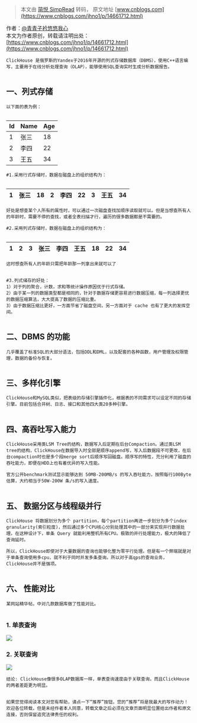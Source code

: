 > 本文由 [简悦 SimpRead](http://ksria.com/simpread/) 转码， 原文地址 [www.cnblogs.com](https://www.cnblogs.com/jhno1/p/14661712.html)

作者：[@青青子衿悠悠我心](https://home.cnblogs.com/u/jhno1/)  
本文为作者原创，转载请注明出处：[https://www.cnblogs.com/jhno1/p/14661712.html](https://www.cnblogs.com/jhno1/p/14661712.html)

```
ClickHouse 是俄罗斯的Yandex于2016年开源的列式存储数据库（DBMS），使用C++语言编写，主要用于在线分析处理查询（OLAP），能够使用SQL查询实时生成分析数据报告。


```

一、列式存储
------

```
以下面的表为例：


```

<table><thead><tr><th><strong>Id</strong></th><th><strong>Name</strong></th><th><strong>Age</strong></th></tr></thead><tbody><tr><td>1</td><td>张三</td><td>18</td></tr><tr><td>2</td><td>李四</td><td>22</td></tr><tr><td>3</td><td>王五</td><td>34</td></tr></tbody></table>

```
#1.采用行式存储时，数据在磁盘上的组织结构为：


```

<table><thead><tr><th>1</th><th>张三</th><th>18</th><th>2</th><th>李四</th><th>22</th><th>3</th><th>王五</th><th>34</th></tr></thead></table>

```
好处是想查某个人所有的属性时，可以通过一次磁盘查找加顺序读取就可以。但是当想查所有人的年龄时，需要不停的查找，或者全表扫描才行，遍历的很多数据都是不需要的。

#2.采用列式存储时，数据在磁盘上的组织结构为：


```

<table><thead><tr><th>1</th><th>2</th><th>3</th><th>张三</th><th>李四</th><th>王五</th><th>18</th><th>22</th><th>34</th></tr></thead></table>

```
这时想查所有人的年龄只需把年龄那一列拿出来就可以了


```

```
#3.列式储存的好处：
1）对于列的聚合，计数，求和等统计操作原因优于行式存储。
2）由于某一列的数据类型都是相同的，针对于数据存储更容易进行数据压缩，每一列选择更优的数据压缩算法，大大提高了数据的压缩比重。
3）由于数据压缩比更好，一方面节省了磁盘空间，另一方面对于 cache 也有了更大的发挥空间。


```

二、DBMS 的功能
----------

```
几乎覆盖了标准SQL的大部分语法，包括DDL和DML，以及配套的各种函数，用户管理及权限管理，数据的备份与恢复。


```

三、多样化引擎
-------

```
ClickHouse和MySQL类似，把表级的存储引擎插件化，根据表的不同需求可以设定不同的存储引擎。目前包括合并树、日志、接口和其他四大类20多种引擎。


```

四、高吞吐写入能力
---------

```
ClickHouse采用类LSM Tree的结构，数据写入后定期在后台Compaction。通过类LSM tree的结构，ClickHouse在数据导入时全部是顺序append写，写入后数据段不可更改，在后台compaction时也是多个段merge sort后顺序写回磁盘。顺序写的特性，充分利用了磁盘的吞吐能力，即便在HDD上也有着优异的写入性能。

官方公开benchmark测试显示能够达到 50MB-200MB/s 的写入吞吐能力，按照每行100Byte 估算，大约相当于50W-200W 条/s的写入速度。


```

五、 数据分区与线程级并行
-------------

```
ClickHouse 将数据划分为多个 partition，每个partition再进一步划分为多个index granularity(索引粒度)，然后通过多个CPU核心分别处理其中的一部分来实现并行数据处理。在这种设计下，单条 Query 就能利用整机所有CPU。极致的并行处理能力，极大的降低了查询延时。

所以，ClickHouse即使对于大量数据的查询也能够化整为零平行处理。但是有一个弊端就是对于单条查询使用多cpu，就不利于同时并发多条查询。所以对于高qps的查询业务，ClickHouse并不是强项。


```

六、 性能对比
-------

```
某网站精华帖，中对几款数据库做了性能对比。


```

### 1. **单表查询**

![](https://img2020.cnblogs.com/blog/2087967/202111/2087967-20211110175938938-1587026733.jpg)

### **2.** **关联查询**

![](https://img2020.cnblogs.com/blog/2087967/202111/2087967-20211110175942646-1801597219.jpg)

```
结论: ClickHouse像很多OLAP数据库一样，单表查询速度由于关联查询，而且ClickHouse的两者差距更为明显。


```

```
如果您觉得阅读本文对您有帮助，请点一下“推荐”按钮，您的“推荐”将是我最大的写作动力！欢迎各位转载，但是未经作者本人同意，转载文章之后必须在文章页面明显位置给出作者和原文连接，否则保留追究法律责任的权利。

```